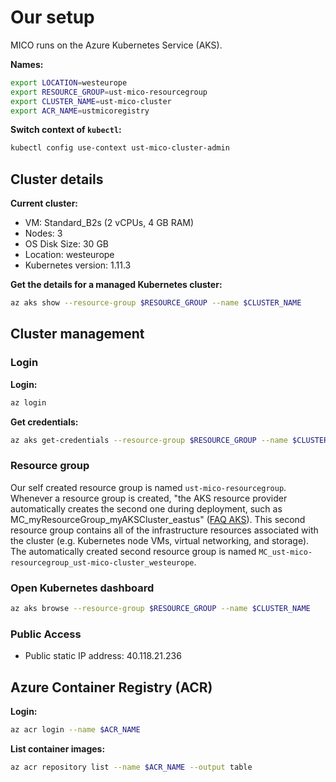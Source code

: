 # Our setup

MICO runs on the Azure Kubernetes Service (AKS).

**Names:**
```bash
export LOCATION=westeurope
export RESOURCE_GROUP=ust-mico-resourcegroup
export CLUSTER_NAME=ust-mico-cluster
export ACR_NAME=ustmicoregistry
```

**Switch context of `kubectl`:**
```bash
kubectl config use-context ust-mico-cluster-admin
```

## Cluster details

**Current cluster:**
* VM: Standard_B2s (2 vCPUs, 4 GB RAM)
* Nodes: 3
* OS Disk Size: 30 GB
* Location: westeurope
* Kubernetes version: 1.11.3

**Get the details for a managed Kubernetes cluster:**
```bash
az aks show --resource-group $RESOURCE_GROUP --name $CLUSTER_NAME
```

## Cluster management

### Login

**Login:**
```bash
az login
```

**Get credentials:**
```bash
az aks get-credentials --resource-group $RESOURCE_GROUP --name $CLUSTER_NAME --admin
```

### Resource group

Our self created resource group is named `ust-mico-resourcegroup`. Whenever a resource group is created, "the AKS resource provider automatically creates the second one during deployment, such as MC_myResourceGroup_myAKSCluster_eastus" ([FAQ AKS](https://docs.microsoft.com/de-de/azure/aks/faq)). This second resource group contains all of the infrastructure resources associated with the cluster (e.g. Kubernetes node VMs, virtual networking, and storage). The automatically created second resource group is named `MC_ust-mico-resourcegroup_ust-mico-cluster_westeurope`.

### Open Kubernetes dashboard

```bash
az aks browse --resource-group $RESOURCE_GROUP --name $CLUSTER_NAME
```

### Public Access

* Public static IP address: 40.118.21.236

## Azure Container Registry (ACR)

**Login:**
```bash
az acr login --name $ACR_NAME
```

**List container images:**
```bash
az acr repository list --name $ACR_NAME --output table
```

